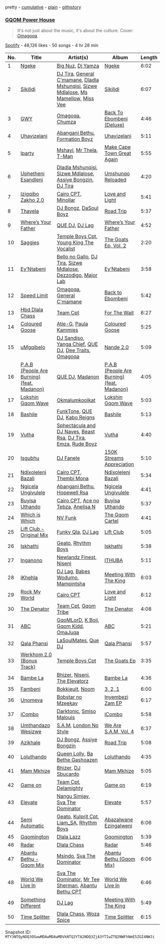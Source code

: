 pretty - [cumulative](/playlists/cumulative/37i9dQZF1DXd9mvqWzJEWg.md) - [plain](/playlists/plain/37i9dQZF1DXd9mvqWzJEWg) - [githistory](https://github.githistory.xyz/mackorone/spotify-playlist-archive/blob/main/playlists/plain/37i9dQZF1DXd9mvqWzJEWg)

### [GQOM Power House](https://open.spotify.com/playlist/37i9dQZF1DXd9mvqWzJEWg)

> It's not just about the music, it's about the culture\. Cover: <br/><a href="https://open.spotify.com/artist/4caV3BYVSNygGiFFOvQgUy?si=j5RBm471QpeiVU8IHM3GfQ">Omagoqa</a>.

[Spotify](https://open.spotify.com/user/spotify) - 48,126 likes - 50 songs - 4 hr 28 min

| No. | Title | Artist(s) | Album | Length |
|---|---|---|---|---|
| 1 | [Ngeke](https://open.spotify.com/track/03WpImRRBMoMSI8Ch8aayl) | [Big Nuz](https://open.spotify.com/artist/0YeWW8LhLaoI9dM6YTFXKp), [Dj Yamza](https://open.spotify.com/artist/6qT6hEK1WU1zJ3Ebsn7NDU) | [Ngeke](https://open.spotify.com/album/0QYvoihSPn22fsyyHFU459) | 6:02 |
| 2 | [Sikilidi](https://open.spotify.com/track/23luTVNXuCGC05B59KV7gO) | [DJ Tira](https://open.spotify.com/artist/4FC2wXrDWr5lLCZeAUgfVn), [General C'mamane](https://open.spotify.com/artist/2Ox9fpFAMtnOHXcieMxmQe), [Dladla Mshunqisi](https://open.spotify.com/artist/5M9mFjVaPT2T1HFYFFSoCt), [Sizwe Mdlalose](https://open.spotify.com/artist/3w6f762ECxkOr6byVbNS0X), [Ms Mamellow](https://open.spotify.com/artist/5NX4aYjusAidBx0DO5huXZ), [Miss Vee](https://open.spotify.com/artist/65hoV1f2TL1hdBbmweZEty) | [Sikilidi](https://open.spotify.com/album/7ts45rwys2sGnV6hpfY5Qc) | 6:07 |
| 3 | [GWY](https://open.spotify.com/track/0sfYxexj1Sma2UfzLuCyhb) | [Omagoqa](https://open.spotify.com/artist/4caV3BYVSNygGiFFOvQgUy), [Chumza](https://open.spotify.com/artist/0C2qrnrnaf8B3R43gPRxoI) | [Back To Ebombeni \(Deluxe\)](https://open.spotify.com/album/2PPmVL7PqOfCT2p12gSTYO) | 4:46 |
| 4 | [Uhayizelani](https://open.spotify.com/track/5HamRh4oj341Q336qcQZEE) | [Abangani Bethu](https://open.spotify.com/artist/4K8D2RZjEKU0ZXrqrtEwXT), [Formation Boyz](https://open.spotify.com/artist/1PpqhQEi4YnNyRVAatLKCW) | [Uhayizelani](https://open.spotify.com/album/18NjQSo84NAi032NOZSGVV) | 5:11 |
| 5 | [Iparty](https://open.spotify.com/track/7J0vho7Fc0aYCdE8GDlX0L) | [Mshayi](https://open.spotify.com/artist/0eIT5Ol4P6JU77oHfyVpmb), [Mr Thela](https://open.spotify.com/artist/5R02jdPgCA1tFILr67znle), [T\-Man](https://open.spotify.com/artist/5p0SkCjy1OmhoXPSM5dvW2) | [Make Cape Town Great Again](https://open.spotify.com/album/1kQBFelXMmWhHhGkyPyJok) | 5:55 |
| 6 | [Uphetheni Esandleni](https://open.spotify.com/track/0wmof7ZBxnuZGmvDkBIxQc) | [Dladla Mshunqisi](https://open.spotify.com/artist/5M9mFjVaPT2T1HFYFFSoCt), [Sizwe Mdlalose](https://open.spotify.com/artist/3w6f762ECxkOr6byVbNS0X), [Assiye Bongzin](https://open.spotify.com/artist/4LGkmVg5ZuWf8aH9L9C3rC), [DJ Tira](https://open.spotify.com/artist/4FC2wXrDWr5lLCZeAUgfVn) | [Umshunqo Reloaded](https://open.spotify.com/album/44NyWnqunTOXcpInnoepuk) | 4:20 |
| 7 | [Izigqibo Zakho 2.0](https://open.spotify.com/track/1Bailok9p8aLTZdcIM2hIv) | [Cairo CPT](https://open.spotify.com/artist/5ZU2z8HnE8qlUdBpUoCkMr), [Minollar](https://open.spotify.com/artist/6MPpktX34Rx5MFNQyGaAXP) | [Love and Light](https://open.spotify.com/album/5uZSDxYI3OqMbBY8FzR5Dt) | 5:41 |
| 8 | [Thayela](https://open.spotify.com/track/3nPRu3yG0hVuUOJOiW6zo3) | [DJ Bongz](https://open.spotify.com/artist/7KtERSZgIOlhbYDop9Ra0F), [DaSoul Boyz](https://open.spotify.com/artist/2S7v2kAhRB0rz9ZWDkIezR) | [Road Trip](https://open.spotify.com/album/5AzXeukxvO8Wb1vMMY4v58) | 5:37 |
| 9 | [Where’s Your Father](https://open.spotify.com/track/3XeBivr42lfpYyL3XLjvzj) | [QUE DJ](https://open.spotify.com/artist/6ZKszbUwWSNSc0VydBBAka), [DJ Lag](https://open.spotify.com/artist/1svX5cMlY22N60RxwzeJNO) | [Where’s Your Father](https://open.spotify.com/album/11zHsMaJeCtPqGl9q2H65M) | 4:52 |
| 10 | [Saggies](https://open.spotify.com/track/4qwBmPUVUbyXjwlttBAp8J) | [Temple Boys Cpt](https://open.spotify.com/artist/4xFNz56JhznT2ic3fhEg8n), [Young King The Vocalist](https://open.spotify.com/artist/3r7XbZvsiEHw7dYQky22tl) | [The Goats Ep, Vol\. 2](https://open.spotify.com/album/4MXixbdCRGPB96aNjBmbHF) | 2:20 |
| 11 | [Ey’Ntabeni](https://open.spotify.com/track/2WfJW9YQct5kBICCRVv4NX) | [Bello no Gallo](https://open.spotify.com/artist/10jCMXxrxSLEToXTKVJJWn), [DJ Tira](https://open.spotify.com/artist/4FC2wXrDWr5lLCZeAUgfVn), [Sizwe Mdlalose](https://open.spotify.com/artist/3w6f762ECxkOr6byVbNS0X), [Dezzodigo](https://open.spotify.com/artist/5PWY0kEF14p1jEAtwRJRKn), [Major Lab](https://open.spotify.com/artist/0LBTQn1xCpwqsLPxnfzLy5) | [Ey’Ntabeni](https://open.spotify.com/album/2H8eY3UvbpLjYvI87mB4lQ) | 3:58 |
| 12 | [Speed Limit](https://open.spotify.com/track/60LrKAurxTVnWjmU9sQVtG) | [Omagoqa](https://open.spotify.com/artist/4caV3BYVSNygGiFFOvQgUy), [General C'mamane](https://open.spotify.com/artist/2Ox9fpFAMtnOHXcieMxmQe) | [Back to Ebombeni](https://open.spotify.com/album/47jsuTeh9UiCr2QBozkoIS) | 5:42 |
| 13 | [Hbd Dlala Chass](https://open.spotify.com/track/0MvzoUDnJRA6X1nMJIs1gS) | [Team Cpt](https://open.spotify.com/artist/23BjKeGujbA0AHfozSQyQo) | [For The Wait](https://open.spotify.com/album/0X59ANGZKEZQPAJWjn7UYN) | 6:27 |
| 14 | [Coloured Goose](https://open.spotify.com/track/7wesfLW7BjVajGqFw6MimD) | [Atie\-G](https://open.spotify.com/artist/2FP2RNmzEllDXn8wyfRC6M), [Paula Kammies](https://open.spotify.com/artist/7mMu1cx3o69EjbbtVyJhAA) | [Coloured Goose](https://open.spotify.com/album/4HRCidNp6wRmrD3mUsGIg5) | 5:25 |
| 15 | [uMgqibelo](https://open.spotify.com/track/6oOESqnGfjidIGm9hvczPZ) | [DJ Sandiso](https://open.spotify.com/artist/2o7oc7fiP2eeLgKzKROgVg), [Yanga Chief](https://open.spotify.com/artist/30WlMKuvwN6RrMeLARZeqk), [QUE DJ](https://open.spotify.com/artist/6ZKszbUwWSNSc0VydBBAka), [Dee Traits](https://open.spotify.com/artist/78WiGrXy247kAziQ7GATKv), [Omagoqa](https://open.spotify.com/artist/1oCjN8hhziP39N373DqmQn) | [Nande 2.0](https://open.spotify.com/album/4Z7cviz5RPiOFwke0SQ8NH) | 5:09 |
| 16 | [P.A.B \(People Are Burning\) \(feat\. Madanon\)](https://open.spotify.com/track/7DkDpIkiYOVBDidQWVhaG9) | [QUE DJ](https://open.spotify.com/artist/6ZKszbUwWSNSc0VydBBAka), [Madanon](https://open.spotify.com/artist/0MnqNJsyaYr24L9bN7PpJQ) | [P.A.B \(People Are Burning\) \(feat\. Madanon\)](https://open.spotify.com/album/0mzcPb75OxCKOKi0rfmutl) | 4:05 |
| 17 | [Lokshin Gqom Wave](https://open.spotify.com/track/4TXaFQYgrKmuZdCvHRA1JC) | [Okmalumkoolkat](https://open.spotify.com/artist/0CaeXDVwH52TDLA0GLRo4f) | [Lokshin Gqom Wave](https://open.spotify.com/album/0XQbkUa14wTzXzFTUbkugi) | 5:03 |
| 18 | [Bashile](https://open.spotify.com/track/3BmxRkVarNV3vWpQN0ouix) | [FunkTone](https://open.spotify.com/artist/5e20FnH1vyHXZId8SMW4H8), [QUE DJ](https://open.spotify.com/artist/6ZKszbUwWSNSc0VydBBAka), [Kabo Reigns](https://open.spotify.com/artist/02SJ0UpyhkIpXU4StorQd7) | [Bashile](https://open.spotify.com/album/4y5mHx3H9adbds4WFmyzJn) | 5:13 |
| 19 | [Vutha](https://open.spotify.com/track/4dP2Dh9RcvuflSvXNwguCD) | [Sphectacula and DJ Naves](https://open.spotify.com/artist/7yHWqKzRw7VR7zU5e3nIZx), [Beast Rsa](https://open.spotify.com/artist/5jSbjWfYWUZpecgalIOldH), [DJ Tira](https://open.spotify.com/artist/4FC2wXrDWr5lLCZeAUgfVn), [Emza](https://open.spotify.com/artist/7c8DG0zrFEybxnKiBgd6iN), [Rude Boyz](https://open.spotify.com/artist/0qsPnUBg1EgGeGaXSLeO3n) | [Vutha](https://open.spotify.com/album/4rGWCrkgsLM61OiRmRhrmd) | 4:40 |
| 20 | [Isgubhu](https://open.spotify.com/track/2HrBhE3ZQFsOPoIe8Eybnp) | [DJ Fanele](https://open.spotify.com/artist/6M8jIo6oHncJ1oIvHFtbY3) | [150K Streams Appreciation](https://open.spotify.com/album/13I5YuZW0RjZWL78sVkiKc) | 5:10 |
| 21 | [Ndixoleleni Bazali](https://open.spotify.com/track/64bgsr9AEftPmd7hrENA2n) | [Cairo CPT](https://open.spotify.com/artist/5ZU2z8HnE8qlUdBpUoCkMr), [Thembi Mona](https://open.spotify.com/artist/3Nwjw7vLX4cButAEtqIhnZ) | [Ndixoleleni Bazali](https://open.spotify.com/album/2LvxX9LhtneU5DUpIM5xnV) | 5:34 |
| 22 | [Ngicela Ungivulele](https://open.spotify.com/track/6KZcIH2LM1jVYvPK5vpCnq) | [Abangani Bethu](https://open.spotify.com/artist/4K8D2RZjEKU0ZXrqrtEwXT), [Hopewell Rsa](https://open.spotify.com/artist/5yrHS6lgMUaUslcUlvHmWa) | [Ngicela Ungivulele](https://open.spotify.com/album/2DkrGSeIDruhJFWIvak2H9) | 4:41 |
| 23 | [Buyisa Uthando](https://open.spotify.com/track/5mM5a7foWvJ2F2cjK78am7) | [Cairo CPT](https://open.spotify.com/artist/5ZU2z8HnE8qlUdBpUoCkMr), [Ace no Tebza](https://open.spotify.com/artist/2v1lfGK2XJgGhKo88SAGNG), [Anelisa N](https://open.spotify.com/artist/14JrS0rgQkz5NucZqjFHQV) | [Buyisa Uthando](https://open.spotify.com/album/1OssZOUimnqEaEjsHPOB1E) | 5:37 |
| 24 | [Which is Which](https://open.spotify.com/track/7K91DUq99r3KisZTWfwP97) | [NV Funk](https://open.spotify.com/artist/2Y4YLJHlF2q5jg5pTE5CSz) | [The Gqom Cartel](https://open.spotify.com/album/44UeAnhoCkfZDaEYHK5pXO) | 4:41 |
| 25 | [Lift Club \- Original Mix](https://open.spotify.com/track/4x1jmAGggUOK6BjykA0uRP) | [Funky Qla](https://open.spotify.com/artist/1raznef8uIDK0SAlPabb86), [DJ Lag](https://open.spotify.com/artist/1svX5cMlY22N60RxwzeJNO) | [Lift Club](https://open.spotify.com/album/0XTMyT0IdxqTLh3XS3fhaj) | 5:05 |
| 26 | [Iskhathi](https://open.spotify.com/track/1n1DYCOXaHktV9u0sH4DGs) | [Geato](https://open.spotify.com/artist/1mTcXHerXEN5u6xCnV4Q4q), [Rhythm Boys](https://open.spotify.com/artist/5HmQwBUQsPaw4bVSUFed9h) | [Iskhathi](https://open.spotify.com/album/5ENrExL7A2Fqd4kj6nGqgs) | 5:38 |
| 27 | [Inganono](https://open.spotify.com/track/4e9zJmzI6YbX3zChzpvjxv) | [Newlandz Finest](https://open.spotify.com/artist/5e6xrUaBikxvU4K3K5CObX), [Niseni](https://open.spotify.com/artist/4Jeq4ZaG5hFygSgqyxSN1J) | [ITHUBA](https://open.spotify.com/album/3oMzLsQVDHx3OdnahkuS2x) | 5:11 |
| 28 | [iKhehla](https://open.spotify.com/track/7K03DZjeaGXGwWxjpvGX3g) | [DJ Lag](https://open.spotify.com/artist/1svX5cMlY22N60RxwzeJNO), [Babes Wodumo](https://open.spotify.com/artist/3jfVtv9mWfW0c5b3Fx440e), [Mampintsha](https://open.spotify.com/artist/2XyZibBnLI6ciT5J5ynkUK) | [Meeting With The King](https://open.spotify.com/album/66ZkSQI3roUFYVDYy5kp9e) | 6:03 |
| 29 | [Rock My World](https://open.spotify.com/track/74WgBR29qv8O3dSi4sckoh) | [Cairo CPT](https://open.spotify.com/artist/5ZU2z8HnE8qlUdBpUoCkMr) | [Love and Light](https://open.spotify.com/album/5uZSDxYI3OqMbBY8FzR5Dt) | 6:12 |
| 30 | [The Denator](https://open.spotify.com/track/4ohSro2ooN3RrKC6UQEDUH) | [Team Cpt](https://open.spotify.com/artist/23BjKeGujbA0AHfozSQyQo), [Gqom Tribe](https://open.spotify.com/artist/44ZoIqzKeVetGKoxB24PY2) | [The Denator](https://open.spotify.com/album/6klIlE5I6wUKBAP0iC4kSy) | 4:08 |
| 31 | [ABC](https://open.spotify.com/track/3wNzCrezD09qjzWMct5WXM) | [GqoMLorD](https://open.spotify.com/artist/6vFMjOEA3AVavs4vc2qcE5), [K Boii](https://open.spotify.com/artist/6BqWjpaUzVCm5TQqHbTbDO), [Gqom Kidd](https://open.spotify.com/artist/4wqKrkopZ74kDqAGyI6vbB), [OmaJuqa](https://open.spotify.com/artist/5hM4HcWJTQfPsYotzu6wF1) | [ABC](https://open.spotify.com/album/5sPFjbreUw9JIjXNc38DRi) | 5:21 |
| 32 | [Qala Phansi](https://open.spotify.com/track/4vDi7OUpnU8AU6ux8nNBjA) | [LaSoulMates](https://open.spotify.com/artist/3JC7eRaM1eJZEr0ypKrryJ), [Que DJ](https://open.spotify.com/artist/6US33OdDB5JmPMRDo16547) | [Qala Phansi](https://open.spotify.com/album/5IgT9uVYSqiTJHOP29oEKu) | 5:57 |
| 33 | [Werkhom 2.0 \(Bonus Track\)](https://open.spotify.com/track/0zi0Do3nO8LtRzlau2V7DR) | [Temple Boys Cpt](https://open.spotify.com/artist/4xFNz56JhznT2ic3fhEg8n) | [The Goats Ep](https://open.spotify.com/album/7gNuFZUosaLFUvWK4xJV8D) | 3:35 |
| 34 | [Bambe La](https://open.spotify.com/track/0ezdUK8Bnjs2XBZt2qMDeu) | [Bhizer](https://open.spotify.com/artist/1UNJxIx5rUmL3DHRm3KqGl), [Niseni](https://open.spotify.com/artist/4Jeq4ZaG5hFygSgqyxSN1J), [The Elevatorz](https://open.spotify.com/artist/5yu1Qzlob7mdCvXWByKuEZ) | [Bambe La](https://open.spotify.com/album/7D5hBuUTNRKaE9zhOjYCkC) | 4:36 |
| 35 | [Fambeni](https://open.spotify.com/track/4shgsrxv9OicXRFus4VIGk) | [Bokkieult](https://open.spotify.com/artist/3OrezIU15I7bCrXN7NAijo), [Noom](https://open.spotify.com/artist/23zGYjXyLxaBFE7C5RaDE4) | [3, 2, 1](https://open.spotify.com/album/3MTi1dFJ14NRc5Cmb9FPle) | 6:00 |
| 36 | [Unomeva](https://open.spotify.com/track/60o7HF5nu0VYPt9grzY93O) | [Bobstar no Mzeekay](https://open.spotify.com/artist/22gbQLXGFu00Ed7jvaBeqI) | [Inyembezi Zam EP](https://open.spotify.com/album/6BvpfOXFkN5r2VYG2T1grf) | 6:17 |
| 37 | [iCombo](https://open.spotify.com/track/11lrus07lRkJ7WkhxVpN2U) | [Darktonic](https://open.spotify.com/artist/4hEG951PLvU4QhhufyvRNS), [Smiso Malouis](https://open.spotify.com/artist/0QEQ8JayqGYntBwNCew2SW) | [iCombo](https://open.spotify.com/album/4dDCfi3lzZ7wSpsotDEz4H) | 5:58 |
| 38 | [Umthandazo Wesizwe](https://open.spotify.com/track/2KTINo3ozg7TELi3PHWitx) | [S.A.M](https://open.spotify.com/artist/1E7e6UcYZ77jsmmQb5PeSe), [London No Style](https://open.spotify.com/artist/1C6IBmw3LP4jzDXlz1jkGK) | [We Are S.A.M, Vol\. 4](https://open.spotify.com/album/0hSdddIjaUiKdj1whq1vIa) | 6:37 |
| 39 | [Azikhale](https://open.spotify.com/track/2gDmNSk15mcSBYGd0GnyO1) | [DJ Bongz](https://open.spotify.com/artist/7KtERSZgIOlhbYDop9Ra0F), [Assiye Bongzin](https://open.spotify.com/artist/4LGkmVg5ZuWf8aH9L9C3rC) | [Road Trip](https://open.spotify.com/album/5AzXeukxvO8Wb1vMMY4v58) | 5:08 |
| 40 | [Loluthando](https://open.spotify.com/track/6XCzC2gTsp20Qrm5TALZ0i) | [Queen Lolly](https://open.spotify.com/artist/2JPVX80uOm2qkTsfiEZWts), [Ba Bethe Gashoazen](https://open.spotify.com/artist/3zpCN7HsWkXL57ZKlb4Vcr) | [Loluthando](https://open.spotify.com/album/6ocHrPCICNOGux2kg4lc3H) | 4:35 |
| 41 | [Mam Mkhize](https://open.spotify.com/track/1AIS0xFujEqZPLaOzRHpH3) | [Bhizer](https://open.spotify.com/artist/1UNJxIx5rUmL3DHRm3KqGl), [DJ Sbucardo](https://open.spotify.com/artist/31F1N7zq6CErKXXIh1n3LO) | [Mam Mkhize](https://open.spotify.com/album/15hCjGsP3NCtcfgLavLdW7) | 5:05 |
| 42 | [Game on](https://open.spotify.com/track/7uALqp940ufTtMB9bf9Azs) | [Team Cpt](https://open.spotify.com/artist/23BjKeGujbA0AHfozSQyQo), [Delamighty](https://open.spotify.com/artist/1DfLOh1uGOSlhdPqd4cv73) | [Game on](https://open.spotify.com/album/7MNMHCsEuoUb1gQ4GENv68) | 6:19 |
| 43 | [Elevate](https://open.spotify.com/track/24TbpmQWrUYjSnLMWaEhbv) | [Nangu Simjay](https://open.spotify.com/artist/2Wa3qKIqHyxQXqkXBX1My6), [Sva The Dominator](https://open.spotify.com/artist/4JWpvSHnttQ6VNcreD7ZWN) | [Elevate](https://open.spotify.com/album/0oR6mfFuulK6jJHX7Vi0Lk) | 5:57 |
| 44 | [Semi Automatic](https://open.spotify.com/track/22E86Ci3ewtSAqIXEd3NLV) | [Geato](https://open.spotify.com/artist/1mTcXHerXEN5u6xCnV4Q4q), [Kulprit Cpt](https://open.spotify.com/artist/2uNdQUSVotfIeLEGhqCcv0), [Liam\_SA](https://open.spotify.com/artist/5LbVJOGWXuBoE90hQ8XgZk), [Rhythm Boys](https://open.spotify.com/artist/5HmQwBUQsPaw4bVSUFed9h) | [Abazalwane Ezingalweni](https://open.spotify.com/album/6Z2YL2VCKNFXYCDUjGUYkB) | 6:06 |
| 45 | [Gqomington](https://open.spotify.com/track/57X1zjbssBwX63jFZOe9b6) | [Dlala Lazz](https://open.spotify.com/artist/56conUHVIKn4Tr02Gis3pN) | [Gqomington](https://open.spotify.com/album/77UHgDBVApulteDLxtdtvZ) | 5:39 |
| 46 | [Radar](https://open.spotify.com/track/3A0zzIJRFBFAHybfrqvZSH) | [Dlala Chass](https://open.spotify.com/artist/2BuFIwEOV547lKQhOapZU3) | [Radar](https://open.spotify.com/album/3R2Hbb8EFUeQQ7dUkgQWX1) | 5:46 |
| 47 | [Abantu Bethu \- Gqom Mix](https://open.spotify.com/track/4gsMZZbXIahKmcboYFpfMU) | [Msindo](https://open.spotify.com/artist/5W0mzMPoSojM4rhgFIZWfe), [Sva The Dominator](https://open.spotify.com/artist/4JWpvSHnttQ6VNcreD7ZWN) | [Abantu Bethu \(Gqom Mix\)](https://open.spotify.com/album/0z9uNsUwOKyhy5Cj4ENARi) | 6:06 |
| 48 | [World We Live In](https://open.spotify.com/track/5Aie9qiaZBJuPDMiqTk56S) | [Sva The Dominator](https://open.spotify.com/artist/4JWpvSHnttQ6VNcreD7ZWN), [Mr Tee Sherman](https://open.spotify.com/artist/6oWWQmLe32EOOfwfxetihv), [Abantu Bethu CPT](https://open.spotify.com/artist/4pdDntC2q3JufF2jVG62L3) | [World We Live In](https://open.spotify.com/album/5WPKN5VXyhdMUiHRX3gmwJ) | 6:46 |
| 49 | [Something Different](https://open.spotify.com/track/3EIhq0ezoBWiuB1pH7glxZ) | [DJ Lag](https://open.spotify.com/artist/1svX5cMlY22N60RxwzeJNO) | [Meeting With The King](https://open.spotify.com/album/66ZkSQI3roUFYVDYy5kp9e) | 5:49 |
| 50 | [Time Splitter](https://open.spotify.com/track/1Hnt3TjNLtFpOv1LqKsbh1) | [Dlala Chass](https://open.spotify.com/artist/2BuFIwEOV547lKQhOapZU3), [Woza Spice](https://open.spotify.com/artist/5jXhHXqQusFuDslFf7VJYQ) | [Time Splitter](https://open.spotify.com/album/4pm7vPnxkapigLujLVz7sd) | 6:15 |

Snapshot ID: `MTY3NTQyNDQ3OSwwMDAwMDAwMDVkNTQ2YTA2NDQ3ZjA3YTIwZTQ2NWFhNmE5ZGI4NWJi`
